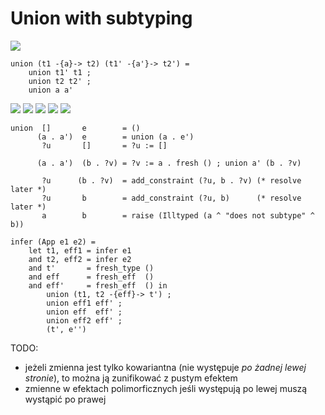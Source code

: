 # Union with subtyping

<img src="https://render.githubusercontent.com/render/math?math=\dfrac{\tau_1' \lessdot \tau_1  \quad  a \lessdot a'  \quad \tau_2 \lessdot \tau_2'}{\tau_1 \rightarrow_a \tau_2 \lessdot (\tau_1' \rightarrow_{a'} \tau_2')}">

```
union (t1 -{a}-> t2) (t1' -{a'}-> t2') =
    union t1' t1 ;
    union t2 t2' ;
    union a a'
```

<img src="https://render.githubusercontent.com/render/math?math=\dfrac{}{\iota \lessdot e}">

<img src="https://render.githubusercontent.com/render/math?math=\dfrac{a \subseteq e \quad a' \lessdot e}{(a \circ a') \lessdot e}">

<img src="https://render.githubusercontent.com/render/math?math=\dfrac{{?u} := \iota }{{?u} \lessdot \iota}">
 
<img src="https://render.githubusercontent.com/render/math?math=\dfrac{a\cap b = \emptyset \quad \text{fresh}(?u)\quad {?v} := (a \circ {?u}) \quad a' \lessdot (b \circ a \circ {?u}) }{(a \circ a') \lessdot (b \circ {?v})}">

<img src="https://render.githubusercontent.com/render/math?math=\dfrac{{?u} := b' \quad b' \lessdot b}{{?u} \lessdot b}">

```
union  []       e        = () 
      (a . a')  e        = union (a . e')
       ?u       []       = ?u := []
       
      (a . a')  (b . ?v) = ?v := a . fresh () ; union a' (b . ?v)

       ?u      (b . ?v)  = add_constraint (?u, b . ?v) (* resolve later *) 
       ?u       b        = add_constraint (?u, b)      (* resolve later *) 
       a        b        = raise (Illtyped (a ^ "does not subtype" ^ b))
```

```
infer (App e1 e2) =
    let t1, eff1 = infer e1
    and t2, eff2 = infer e2  
    and t'       = fresh_type () 
    and eff      = fresh_eff  () 
    and eff'     = fresh_eff  () in
        union (t1, t2 -{eff}-> t') ;
        union eff1 eff' ;
        union eff  eff' ;
        union eff2 eff' ;
        (t', e'')
```

TODO:
 * jeżeli zmienna jest tylko kowariantna (nie występuje _po żadnej lewej stronie_), to można ją zunifikować z pustym efektem
 * zmienne w efektach polimorficznych jeśli występują po lewej muszą wystąpić po prawej


